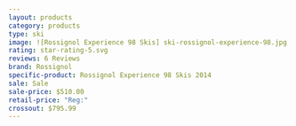 ```yaml
---
layout: products
category: products
type: ski
image: ![Rossignol Experience 98 Skis] ski-rossignol-experience-98.jpg
rating: star-rating-5.svg
reviews: 6 Reviews
brand: Rossignol
specific-product: Rossignol Experience 98 Skis 2014
sale: Sale
sale-price: $510.00
retail-price: "Reg:"
crossout: $795.99
---
```





